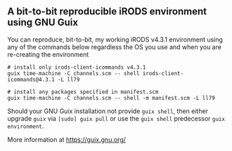 ## A bit-to-bit reproducible iRODS environment using GNU Guix

You can reproduce, bit-to-bit, my working iRODS v4.3.1 environment using
any of the commands below regardless the OS you use and when you are
re-creating the environment

```
# install only irods-client-icommands v4.3.1
guix time-machine -C channels.scm -- shell irods-client-icommands@4.3.1 -L ll79

# install any packages specified in manifest.scm
guix time-machine -C channels.scm -- shell -m manifest.scm -L ll79
```

Should your GNU Guix installation not provide `guix shell`, then either
upgrade `guix` via `[sudo] guix pull` or use the `guix shell` predecessor
`guix environment`.


More information at https://guix.gnu.org/